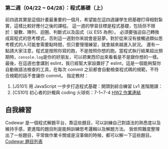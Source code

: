 ### 第二週（04/22 ~ 04/28）：程式基礎（上）
前四週其實是這個計畫最重要的一個月，希望能在這四週讓學生把基礎打得相對紮實，這樣比較好應付之後的課程。
這一週的學習目標是程式基礎，包括但不限於：變數、陣列、迴圈、判斷式以及函式（以 ES5 為例）。
必須要強迫自己轉換成寫程式的思考模式，否則這一週對你來說會是惡夢。對於從來沒有接觸過類似思考模式的人可能會需要點時間，但只要慢慢練習，就會越來越進入狀況。
還有一點請大家注意，程式是按照你寫的跑，不是按照你想的跑。當程式執行結果超出預期時，`console.log`是你的好朋友，可以把東西印出來看看是不是跟你想的一樣。
最後，在這週也會講到 eslint，我已經幫大家設置好了 eslint，這是一個能夠幫你自動做語法檢查的工具，在每次 commit 之前都會自動檢查程式碼的規範，不符合規範的話不會讓你 commit。
指定教材：
1. [JS101] 用 JavaScript 一步步打造程式基礎：開頭到綜合練習 Lv1
進階閱讀：
1. [CS101] 初心者的計概與 coding 火球術：7-1~7-4
[HW2 作業連結](/homeworks/week2)
## 自我練習
Codewar 是一個程式解題平台，靠這些題目，可以訓練自己對語法的熟悉度以及維持手感，更進階的題目則是能夠訓練思考邏輯以及解題方法。
我依照難度整理出了一些題目，平常做作業卡關或是沒事做的時候，都可以解一下這些題目。
[Codewar 題目列表](/codewar.md)
